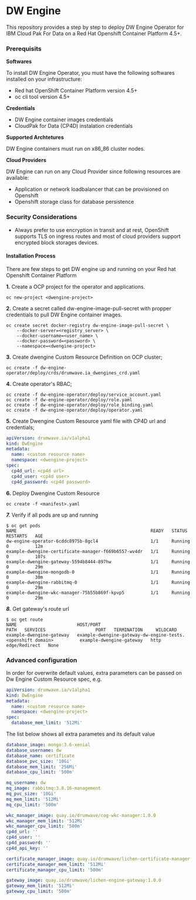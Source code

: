 # DW Engine

This repository provides a step by step to deploy DW Engine Operator for IBM Cloud Pak For Data on a Red Hat Openshift Container Platform 4.5+.

### Prerequisits

**Softwares**

To install DW Engine Operator, you must have the following softwares installed on your infrastructure:

* Red hat OpenShift Container Platform version 4.5+
* oc cli tool version 4.5+

**Credentials**
* DW Engine container images credentials
* CloudPak for Data (CP4D) instalation credentials

**Supported Archtetures**

DW Engine containers must run on x86_86 cluster nodes.

**Cloud Providers**

DW Engine can run on any Cloud Provider since following resources are available:

- Application or network loadbalancer that can be provisioned on Openshift
- Openshift storage class for database persistence

### Security Considerations

- Always prefer to use encryption in transit and at rest, OpenShift supports TLS on ingress routes and most of cloud providers support encrypted block storages devices.

#### Installation Process

There are few steps to get DW engine up and running on your Red hat Openshift Container Platform

**1.** Create a OCP project for the operator and applications.

```shell
oc new-project <dwengine-project>
```

**2.** Create a secret called dw-engine-image-pull-secret with propper credentials to pull DW Engine container images.

```shell
oc create secret docker-registry dw-engine-image-pull-secret \
    --docker-server=<registry_server> \
    --docker-username=<user_name> \
    --docker-password=<password> \
    --namespace=<dwengine-project>
```

**3.** Create dwengine Custom Resource Definition on OCP cluster;

```shell
oc create -f dw-engine-operator/deploy/crds/drumwave.ia_dwengines_crd.yaml
```

**4.** Create operator's RBAC;

```shell
oc create -f dw-engine-operator/deploy/service_account.yaml
oc create -f dw-engine-operator/deploy/role.yaml
oc create -f dw-engine-operator/deploy/role_binding.yaml
oc create -f dw-engine-operator/deploy/operator.yaml
```

**5.** Create Dwengine Custom Resource yaml file with CP4D url and credentials;

```yaml
apiVersion: drumwave.ia/v1alpha1
kind: DwEngine
metadata:
  name: <custom resource name>
  namespace: <dwengine-project>
spec:
  cp4d_url: <cp4d url>
  cp4d_user: <cp4d user>
  cp4d_password: <cp4d password>
```

**6.** Deploy Dwengine Custom Resource

```shell
oc create -f <manifest>.yaml
```

***7.*** Verify if all pods are up and running
```shell
$ oc get pods
NAME                                                   READY   STATUS    RESTARTS   AGE
dw-engine-operator-6cddc8975b-8gcl4                    1/1     Running   0          12m
example-dwengine-certificate-manager-f669b6557-wv4dr   1/1     Running   0          107s
example-dwengine-gateway-5594b8444-897hw               1/1     Running   0          29m
example-dwengine-mongodb-0                             1/1     Running   0          30m
example-dwengine-rabbitmq-0                            1/1     Running   0          29m
example-dwengine-wkc-manager-75b55b869f-kpvp5          1/1     Running   0          29m
```

***8.*** Get gateway's route url
```shell
$ oc get route
NAME                       HOST/PORT                                                                                                                    PATH   SERVICES                   PORT   TERMINATION     WILDCARD
example-dwengine-gateway   example-dwengine-gateway-dw-engine-tests.<openshift domain>          example-dwengine-gateway   http   edge/Redirect   None
```

### Advanced configuration

In order for overwrite default values, extra parameters can be passed on Dw Engine Custom Resource spec, e.g.

```yaml
apiVersion: drumwave.ia/v1alpha1
kind: DwEngine
metadata:
  name: <custom resource name>
  namespace: <dwengine-project>
spec:
  database_mem_limit: '512Mi'
```

The list below shows all extra parametes and its default value

```yaml
database_image: mongo:3.6-xenial
database_username: dw
database_name: certificate
database_pvc_size: '10Gi'
database_mem_limit: '256Mi'
database_cpu_limit: '500m'

mq_username: dw
mq_image: rabbitmq:3.8.16-management
mq_pvc_size: '10Gi'
mq_mem_limit: '512Mi'
mq_cpu_limit: '500m'

wkc_manager_image: quay.io/drumwave/cog-wkc-manager:1.0.0
wkc_manager_mem_limit: '512Mi'
wkc_manager_cpu_limit: '500m'
cp4d_url: ''
cp4d_user: ''
cp4d_password: ''
cp4d_api_key: ''

certificate_manager_image: quay.io/drumwave/lichen-certificate-manager:1.0.0
certificate_manager_mem_limit: '512Mi'
certificate_manager_cpu_limit: '500m'

gateway_image: quay.io/drumwave/lichen-engine-gateway:1.0.0
gateway_mem_limit: '512Mi'
gateway_cpu_limit: '500m'
```